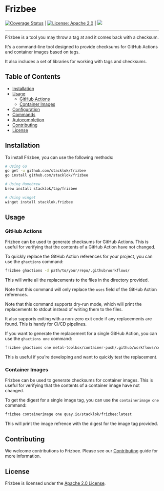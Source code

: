 # Frizbee

[![Coverage Status](https://coveralls.io/repos/github/stacklok/frizbee/badge.svg?branch=main)](https://coveralls.io/github/stacklok/frizbee?branch=main) | [![License: Apache 2.0](https://img.shields.io/badge/License-Apache2.0-brightgreen.svg)](https://opensource.org/licenses/Apache-2.0) | [![](https://dcbadge.vercel.app/api/server/RkzVuTp3WK?logo=discord&label=Discord&color=5865&style=flat)](https://discord.gg/RkzVuTp3WK)

---

Frizbee is a tool you may throw a tag at and it comes back with a checksum.

It's a command-line tool designed to provide checksums for GitHub Actions
and container images based on tags.

It also includes a set of libraries for working with tags and checksums.

## Table of Contents

- [Installation](#installation)
- [Usage](#usage)
  - [GitHub Actions](#github-actions)
  - [Container Images](#container-images)
- [Configuration](#configuration)
- [Commands](#commands)
- [Autocompletion](#autocompletion)
- [Contributing](#contributing)
- [License](#license)

## Installation

To install Frizbee, you can use the following methods:

```bash
# Using Go
go get -u github.com/stacklok/frizbee
go install github.com/stacklok/frizbee

# Using Homebrew
brew install stacklok/tap/frizbee

# Using winget
winget install stacklok.frizbee
```

## Usage

### GitHub Actions

Frizbee can be used to generate checksums for GitHub Actions. This is useful
for verifying that the contents of a GitHub Action have not changed.

To quickly replace the GitHub Action references for your project, you can use
the `ghactions` command:

```bash
frizbee ghactions -d path/to/your/repo/.github/workflows/
```

This will write all the replacements to the files in the directory provided.

Note that this command will only replace the `uses` field of the GitHub Action
references.

Note that this command supports dry-run mode, which will print the replacements
to stdout instead of writing them to the files.

It also supports exiting with a non-zero exit code if any replacements are found. 
This is handy for CI/CD pipelines.

If you want to generate the replacement for a single GitHub Action, you can use
the `ghactions one` command:

```bash
frizbee ghactions one metal-toolbox/container-push/.github/workflows/container-push.yml@main
```

This is useful if you're developing and want to quickly test the replacement.

### Container Images

Frizbee can be used to generate checksums for container images. This is useful
for verifying that the contents of a container image have not changed.

To get the digest for a single image tag, you can use the `containerimage one` command:

```bash
frizbee containerimage one quay.io/stacklok/frizbee:latest
```

This will print the image refrence with the digest for the image tag provided.


## Contributing

We welcome contributions to Frizbee. Please see our [Contributing](./CONTRIBUTING.md) guide for more information.

## License

Frizbee is licensed under the [Apache 2.0 License](./LICENSE).
